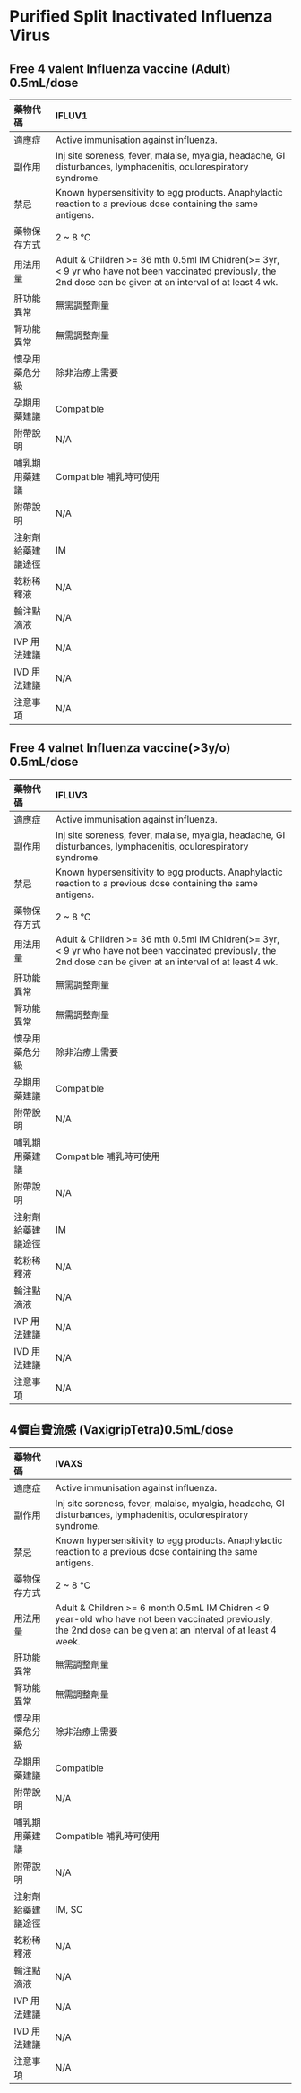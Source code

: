 # Purified Split Inactivated Influenza Virus

## Free 4 valent Influenza vaccine (Adult) 0.5mL/dose

| 藥物代碼           | IFLUV1                                                                                                                                                         |
|:-------------------|:---------------------------------------------------------------------------------------------------------------------------------------------------------------|
| 適應症             | Active immunisation against influenza.                                                                                                                         |
| 副作用             | Inj site soreness, fever, malaise, myalgia, headache, GI disturbances, lymphadenitis, oculorespiratory syndrome.                                               |
| 禁忌               | Known hypersensitivity to egg products. Anaphylactic reaction to a previous dose containing the same antigens.                                                 |
| 藥物保存方式       | 2 ~ 8 °C                                                                                                                                                       |
| 用法用量           | Adult & Children >= 36 mth 0.5ml IM Chidren(>= 3yr, < 9 yr who have not been vaccinated previously, the 2nd dose can be given at an interval of at least 4 wk. |
| 肝功能異常         | 無需調整劑量                                                                                                                                                   |
| 腎功能異常         | 無需調整劑量                                                                                                                                                   |
| 懷孕用藥危分級     | 除非治療上需要                                                                                                                                                 |
| 孕期用藥建議       | Compatible                                                                                                                                                     |
| 附帶說明           | N/A                                                                                                                                                            |
| 哺乳期用藥建議     | Compatible 哺乳時可使用                                                                                                                                        |
| 附帶說明           | N/A                                                                                                                                                            |
| 注射劑給藥建議途徑 | IM                                                                                                                                                             |
| 乾粉稀釋液         | N/A                                                                                                                                                            |
| 輸注點滴液         | N/A                                                                                                                                                            |
| IVP 用法建議       | N/A                                                                                                                                                            |
| IVD 用法建議       | N/A                                                                                                                                                            |
| 注意事項           | N/A                                                                                                                                                            |

## Free 4 valnet Influenza vaccine(>3y/o) 0.5mL/dose

| 藥物代碼           | IFLUV3                                                                                                                                                         |
|:-------------------|:---------------------------------------------------------------------------------------------------------------------------------------------------------------|
| 適應症             | Active immunisation against influenza.                                                                                                                         |
| 副作用             | Inj site soreness, fever, malaise, myalgia, headache, GI disturbances, lymphadenitis, oculorespiratory syndrome.                                               |
| 禁忌               | Known hypersensitivity to egg products. Anaphylactic reaction to a previous dose containing the same antigens.                                                 |
| 藥物保存方式       | 2 ~ 8 °C                                                                                                                                                       |
| 用法用量           | Adult & Children >= 36 mth 0.5ml IM Chidren(>= 3yr, < 9 yr who have not been vaccinated previously, the 2nd dose can be given at an interval of at least 4 wk. |
| 肝功能異常         | 無需調整劑量                                                                                                                                                   |
| 腎功能異常         | 無需調整劑量                                                                                                                                                   |
| 懷孕用藥危分級     | 除非治療上需要                                                                                                                                                 |
| 孕期用藥建議       | Compatible                                                                                                                                                     |
| 附帶說明           | N/A                                                                                                                                                            |
| 哺乳期用藥建議     | Compatible 哺乳時可使用                                                                                                                                        |
| 附帶說明           | N/A                                                                                                                                                            |
| 注射劑給藥建議途徑 | IM                                                                                                                                                             |
| 乾粉稀釋液         | N/A                                                                                                                                                            |
| 輸注點滴液         | N/A                                                                                                                                                            |
| IVP 用法建議       | N/A                                                                                                                                                            |
| IVD 用法建議       | N/A                                                                                                                                                            |
| 注意事項           | N/A                                                                                                                                                            |

## 4價自費流感 (VaxigripTetra)0.5mL/dose

| 藥物代碼           | IVAXS                                                                                                                                                           |
|:-------------------|:----------------------------------------------------------------------------------------------------------------------------------------------------------------|
| 適應症             | Active immunisation against influenza.                                                                                                                          |
| 副作用             | Inj site soreness, fever, malaise, myalgia, headache, GI disturbances, lymphadenitis, oculorespiratory syndrome.                                                |
| 禁忌               | Known hypersensitivity to egg products. Anaphylactic reaction to a previous dose containing the same antigens.                                                  |
| 藥物保存方式       | 2 ~ 8 °C                                                                                                                                                        |
| 用法用量           | Adult & Children >= 6 month 0.5mL IM Chidren < 9 year-old who have not been vaccinated previously, the 2nd dose can be given at an interval of at least 4 week. |
| 肝功能異常         | 無需調整劑量                                                                                                                                                    |
| 腎功能異常         | 無需調整劑量                                                                                                                                                    |
| 懷孕用藥危分級     | 除非治療上需要                                                                                                                                                  |
| 孕期用藥建議       | Compatible                                                                                                                                                      |
| 附帶說明           | N/A                                                                                                                                                             |
| 哺乳期用藥建議     | Compatible 哺乳時可使用                                                                                                                                         |
| 附帶說明           | N/A                                                                                                                                                             |
| 注射劑給藥建議途徑 | IM, SC                                                                                                                                                          |
| 乾粉稀釋液         | N/A                                                                                                                                                             |
| 輸注點滴液         | N/A                                                                                                                                                             |
| IVP 用法建議       | N/A                                                                                                                                                             |
| IVD 用法建議       | N/A                                                                                                                                                             |
| 注意事項           | N/A                                                                                                                                                             |

